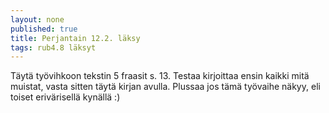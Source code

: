 ```yaml
---
layout: none
published: true
title: Perjantain 12.2. läksy
tags: rub4.8 läksyt
---
```

Täytä työvihkoon tekstin 5 fraasit s. 13. Testaa kirjoittaa ensin kaikki mitä muistat, vasta sitten täytä kirjan avulla. Plussaa jos tämä työvaihe näkyy, eli toiset erivärisellä kynällä :)
